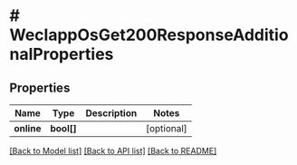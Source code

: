 # # WeclappOsGet200ResponseAdditionalProperties

## Properties

Name | Type | Description | Notes
------------ | ------------- | ------------- | -------------
**online** | **bool[]** |  | [optional]

[[Back to Model list]](../../README.md#models) [[Back to API list]](../../README.md#endpoints) [[Back to README]](../../README.md)
